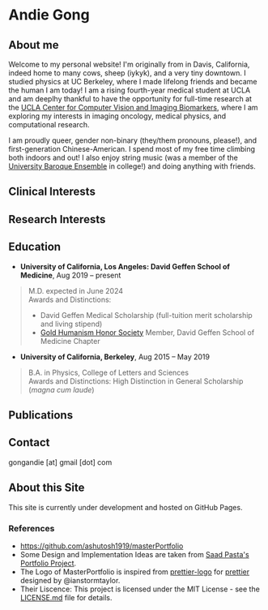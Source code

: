# Andie Gong

## About me
Welcome to my personal website! I'm originally from in Davis, California, indeed home to many cows, sheep (iykyk), and a very tiny downtown. I studied physics at UC Berkeley, where I made lifelong friends and became the human I am today! I am a rising fourth-year medical student at UCLA and am deeplhy thankful to have the opportunity for full-time research at the [UCLA Center for Computer Vision and Imaging Biomarkers](https://cvib.ucla.edu/), where I am exploring my interests in imaging oncology, medical physics, and computational research. 

I am proudly queer, gender non-binary (they/them pronouns, please!), and first-generation Chinese-American. I spend most of my free time climbing both indoors and out! I also enjoy string music (was a member of the [University Baroque Ensemble](https://music.berkeley.edu/performance-opportunities/university-baroque-ensemble/) in college!) and doing anything with friends.

## Clinical Interests

## Research Interests

## Education
- **University of California, Los Angeles: David Geffen School of Medicine**, Aug 2019 – present
> M.D. expected in June 2024\
> Awards and Distinctions:
> - David Geffen Medical Scholarship (full-tuition merit scholarship and living stipend)
> - [Gold Humanism Honor Society](https://medschool.ucla.edu/education/md-education/student-life-and-events/gold-humanism-honor-society) Member, David Geffen School of Medicine Chapter

- **University of California, Berkeley**, Aug 2015 – May 2019
> B.A. in Physics, College of Letters and Sciences\
> Awards and Distinctions: High Distinction in General Scholarship (*magna cum laude*)

## Publications

## Contact
gongandie [at] gmail [dot] com

## About this Site
This site is currently under development and hosted on GitHub Pages.

### References
- https://github.com/ashutosh1919/masterPortfolio 
- Some Design and Implementation Ideas are taken from [Saad Pasta's Portfolio Project](https://github.com/saadpasta/developerFolio).
- The Logo of MasterPortfolio is inspired from [prettier-logo](https://github.com/prettier/prettier-logo) for [prettier](https://github.com/prettier/prettier) designed by @ianstormtaylor.
- Their Liscence: This project is licensed under the MIT License - see the [LICENSE.md](./LICENSE) file for details.
